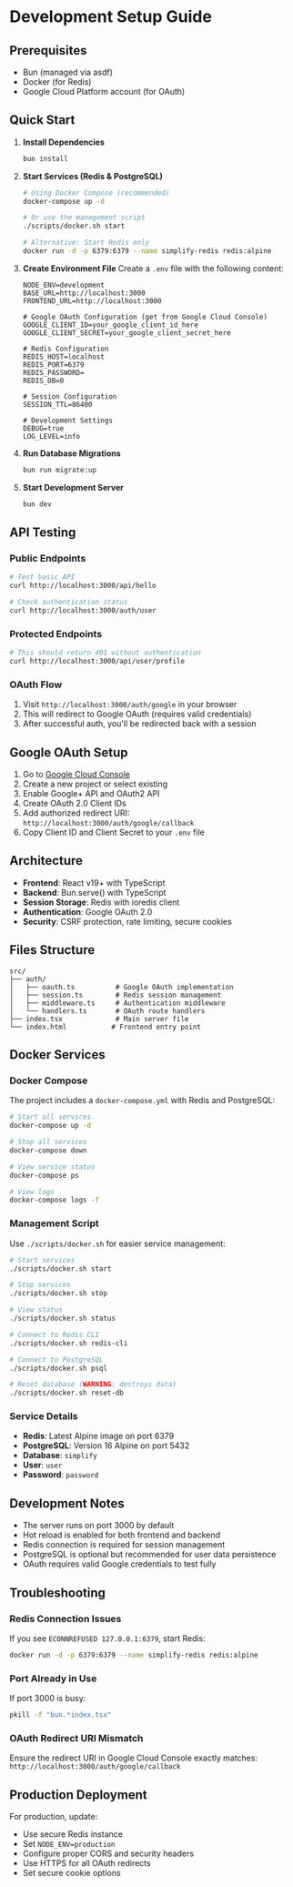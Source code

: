 # Development Setup Guide

## Prerequisites

- Bun (managed via asdf)
- Docker (for Redis)
- Google Cloud Platform account (for OAuth)

## Quick Start

1. **Install Dependencies**

   ```bash
   bun install
   ```

2. **Start Services (Redis & PostgreSQL)**

   ```bash
   # Using Docker Compose (recommended)
   docker-compose up -d

   # Or use the management script
   ./scripts/docker.sh start

   # Alternative: Start Redis only
   docker run -d -p 6379:6379 --name simplify-redis redis:alpine
   ```

3. **Create Environment File**
   Create a `.env` file with the following content:

   ```env
   NODE_ENV=development
   BASE_URL=http://localhost:3000
   FRONTEND_URL=http://localhost:3000

   # Google OAuth Configuration (get from Google Cloud Console)
   GOOGLE_CLIENT_ID=your_google_client_id_here
   GOOGLE_CLIENT_SECRET=your_google_client_secret_here

   # Redis Configuration
   REDIS_HOST=localhost
   REDIS_PORT=6379
   REDIS_PASSWORD=
   REDIS_DB=0

   # Session Configuration
   SESSION_TTL=86400

   # Development Settings
   DEBUG=true
   LOG_LEVEL=info
   ```

4. **Run Database Migrations**

   ```bash
   bun run migrate:up
   ```

5. **Start Development Server**
   ```bash
   bun dev
   ```

## API Testing

### Public Endpoints

```bash
# Test basic API
curl http://localhost:3000/api/hello

# Check authentication status
curl http://localhost:3000/auth/user
```

### Protected Endpoints

```bash
# This should return 401 without authentication
curl http://localhost:3000/api/user/profile
```

### OAuth Flow

1. Visit `http://localhost:3000/auth/google` in your browser
2. This will redirect to Google OAuth (requires valid credentials)
3. After successful auth, you'll be redirected back with a session

## Google OAuth Setup

1. Go to [Google Cloud Console](https://console.cloud.google.com/)
2. Create a new project or select existing
3. Enable Google+ API and OAuth2 API
4. Create OAuth 2.0 Client IDs
5. Add authorized redirect URI: `http://localhost:3000/auth/google/callback`
6. Copy Client ID and Client Secret to your `.env` file

## Architecture

- **Frontend**: React v19+ with TypeScript
- **Backend**: Bun.serve() with TypeScript
- **Session Storage**: Redis with ioredis client
- **Authentication**: Google OAuth 2.0
- **Security**: CSRF protection, rate limiting, secure cookies

## Files Structure

```
src/
├── auth/
│   ├── oauth.ts          # Google OAuth implementation
│   ├── session.ts        # Redis session management
│   ├── middleware.ts     # Authentication middleware
│   └── handlers.ts       # OAuth route handlers
├── index.tsx             # Main server file
└── index.html           # Frontend entry point
```

## Docker Services

### Docker Compose

The project includes a `docker-compose.yml` with Redis and PostgreSQL:

```bash
# Start all services
docker-compose up -d

# Stop all services
docker-compose down

# View service status
docker-compose ps

# View logs
docker-compose logs -f
```

### Management Script

Use `./scripts/docker.sh` for easier service management:

```bash
# Start services
./scripts/docker.sh start

# Stop services
./scripts/docker.sh stop

# View status
./scripts/docker.sh status

# Connect to Redis CLI
./scripts/docker.sh redis-cli

# Connect to PostgreSQL
./scripts/docker.sh psql

# Reset database (WARNING: destroys data)
./scripts/docker.sh reset-db
```

### Service Details

- **Redis**: Latest Alpine image on port 6379
- **PostgreSQL**: Version 16 Alpine on port 5432
- **Database**: `simplify`
- **User**: `user`
- **Password**: `password`

## Development Notes

- The server runs on port 3000 by default
- Hot reload is enabled for both frontend and backend
- Redis connection is required for session management
- PostgreSQL is optional but recommended for user data persistence
- OAuth requires valid Google credentials to test fully

## Troubleshooting

### Redis Connection Issues

If you see `ECONNREFUSED 127.0.0.1:6379`, start Redis:

```bash
docker run -d -p 6379:6379 --name simplify-redis redis:alpine
```

### Port Already in Use

If port 3000 is busy:

```bash
pkill -f "bun.*index.tsx"
```

### OAuth Redirect URI Mismatch

Ensure the redirect URI in Google Cloud Console exactly matches:
`http://localhost:3000/auth/google/callback`

## Production Deployment

For production, update:

- Use secure Redis instance
- Set `NODE_ENV=production`
- Configure proper CORS and security headers
- Use HTTPS for all OAuth redirects
- Set secure cookie options

